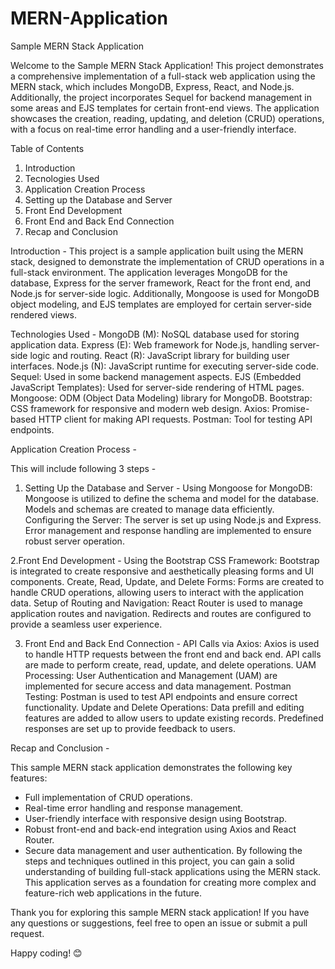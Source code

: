 # MERN-Application

Sample MERN Stack Application

Welcome to the Sample MERN Stack Application! This project demonstrates a comprehensive implementation of a full-stack web application using the MERN stack, which includes MongoDB, Express, React, and Node.js. Additionally, the project incorporates Sequel for backend management in some areas and EJS templates for certain front-end views. The application showcases the creation, reading, updating, and deletion (CRUD) operations, with a focus on real-time error handling and a user-friendly interface.

Table of Contents                                                                                                                                          
1. Introduction
2. Tecnologies Used
3. Application Creation Process
4. Setting up the Database and Server
5. Front End Development
6. Front End and Back End Connection
7. Recap and Conclusion  

Introduction - 
This project is a sample application built using the MERN stack, designed to demonstrate the implementation of CRUD operations in a full-stack environment. The application leverages MongoDB for the database, Express for the server framework, React for the front end, and Node.js for server-side logic. Additionally, Mongoose is used for MongoDB object modeling, and EJS templates are employed for certain server-side rendered views.

Technologies Used - 
MongoDB (M): NoSQL database used for storing application data.
Express (E): Web framework for Node.js, handling server-side logic and routing.
React (R): JavaScript library for building user interfaces.
Node.js (N): JavaScript runtime for executing server-side code.
Sequel: Used in some backend management aspects.
EJS (Embedded JavaScript Templates): Used for server-side rendering of HTML pages.
Mongoose: ODM (Object Data Modeling) library for MongoDB.
Bootstrap: CSS framework for responsive and modern web design.
Axios: Promise-based HTTP client for making API requests.
Postman: Tool for testing API endpoints.

Application Creation Process - 

This will include following 3 steps -

1. Setting Up the Database and Server -
Using Mongoose for MongoDB:
Mongoose is utilized to define the schema and model for the database.
Models and schemas are created to manage data efficiently.
Configuring the Server:
The server is set up using Node.js and Express.
Error management and response handling are implemented to ensure robust server operation.

2.Front End Development -
Using the Bootstrap CSS Framework:
Bootstrap is integrated to create responsive and aesthetically pleasing forms and UI components.
Create, Read, Update, and Delete Forms:
Forms are created to handle CRUD operations, allowing users to interact with the application data.
Setup of Routing and Navigation:
React Router is used to manage application routes and navigation.
Redirects and routes are configured to provide a seamless user experience.

3. Front End and Back End Connection -
API Calls via Axios:
Axios is used to handle HTTP requests between the front end and back end.
API calls are made to perform create, read, update, and delete operations.
UAM Processing:
User Authentication and Management (UAM) are implemented for secure access and data management.
Postman Testing:
Postman is used to test API endpoints and ensure correct functionality.
Update and Delete Operations:
Data prefill and editing features are added to allow users to update existing records.
Predefined responses are set up to provide feedback to users.

Recap and Conclusion - 

This sample MERN stack application demonstrates the following key features:
- Full implementation of CRUD operations.
- Real-time error handling and response management.
- User-friendly interface with responsive design using Bootstrap.
- Robust front-end and back-end integration using Axios and React Router.
- Secure data management and user authentication.
By following the steps and techniques outlined in this project, you can gain a solid understanding of building full-stack applications using the MERN stack. This application serves as a foundation for creating more complex and feature-rich web applications in the future.

Thank you for exploring this sample MERN stack application! If you have any questions or suggestions, feel free to open an issue or submit a pull request.

Happy coding! 😊

